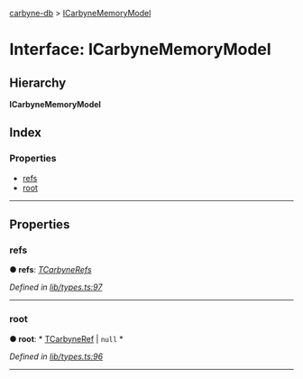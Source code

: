 [carbyne-db](../README.md) > [ICarbyneMemoryModel](../interfaces/icarbynememorymodel.md)

# Interface: ICarbyneMemoryModel

## Hierarchy

**ICarbyneMemoryModel**

## Index

### Properties

* [refs](icarbynememorymodel.md#refs)
* [root](icarbynememorymodel.md#root)

---

## Properties

<a id="refs"></a>

###  refs

**● refs**: *[TCarbyneRefs](../#tcarbynerefs)*

*Defined in [lib/types.ts:97](https://github.com/allotropelabs/carbyne/blob/70b4949/lib/types.ts#L97)*

___
<a id="root"></a>

###  root

**● root**: * [TCarbyneRef](../#tcarbyneref) &#124; `null`
*

*Defined in [lib/types.ts:96](https://github.com/allotropelabs/carbyne/blob/70b4949/lib/types.ts#L96)*

___

